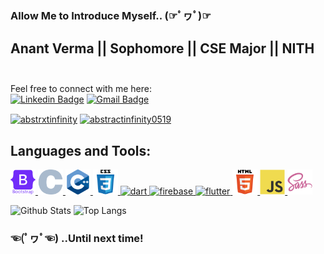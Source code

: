 ### Allow Me to Introduce Myself..  (☞ﾟヮﾟ)☞

## Anant Verma || Sophomore || CSE Major || NITH <br> <br>
Feel free to connect with me here:
<br>
[![Linkedin Badge](https://img.shields.io/badge/-Anant-blue?style=flat-square&logo=Linkedin&logoColor=white&link=https://www.linkedin.com/in/abstrxtinfinity/)](https://www.linkedin.com/in/abstrxtinfinity/)
[![Gmail Badge](https://img.shields.io/badge/-anantverma2001@gmail.com-c14438?style=flat-square&logo=Gmail&logoColor=white&link=mailto:anantverma2001@gmail.com)](mailto:anantverma2001@gmail.com)
<p align="left">
<a href="https://twitter.com/abstrxtinfinity" target="blank"><img align="center" src="https://cdn.jsdelivr.net/npm/simple-icons@3.0.1/icons/twitter.svg" alt="abstrxtinfinity" height="30" width="40" /></a>
<a href="https://instagram.com/abstractinfinity0519" target="blank"><img align="center" src="https://cdn.jsdelivr.net/npm/simple-icons@3.0.1/icons/instagram.svg" alt="abstractinfinity0519" height="30" width="40" /></a>
</p>

## Languages and Tools:

<p align="left"> <a href="https://getbootstrap.com" target="_blank"> <img src="https://raw.githubusercontent.com/devicons/devicon/master/icons/bootstrap/bootstrap-plain-wordmark.svg" alt="bootstrap" width="40" height="40"/> </a> <a href="https://www.cprogramming.com/" target="_blank"> <img src="https://raw.githubusercontent.com/devicons/devicon/master/icons/c/c-original.svg" alt="c" width="40" height="40"/> </a> <a href="https://www.w3schools.com/cpp/" target="_blank"> <img src="https://raw.githubusercontent.com/devicons/devicon/master/icons/cplusplus/cplusplus-original.svg" alt="cplusplus" width="40" height="40"/> </a> <a href="https://www.w3schools.com/css/" target="_blank"> <img src="https://raw.githubusercontent.com/devicons/devicon/master/icons/css3/css3-original-wordmark.svg" alt="css3" width="40" height="40"/> </a> <a href="https://dart.dev" target="_blank"> <img src="https://www.vectorlogo.zone/logos/dartlang/dartlang-icon.svg" alt="dart" width="40" height="40"/> </a> <a href="https://firebase.google.com/" target="_blank"> <img src="https://www.vectorlogo.zone/logos/firebase/firebase-icon.svg" alt="firebase" width="40" height="40"/> </a> <a href="https://flutter.dev" target="_blank"> <img src="https://www.vectorlogo.zone/logos/flutterio/flutterio-icon.svg" alt="flutter" width="40" height="40"/> </a> <a href="https://www.w3.org/html/" target="_blank"> <img src="https://raw.githubusercontent.com/devicons/devicon/master/icons/html5/html5-original-wordmark.svg" alt="html5" width="40" height="40"/> </a> <a href="https://developer.mozilla.org/en-US/docs/Web/JavaScript" target="_blank"> <img src="https://raw.githubusercontent.com/devicons/devicon/master/icons/javascript/javascript-original.svg" alt="javascript" width="40" height="40"/> </a> <a href="https://sass-lang.com" target="_blank"> <img src="https://raw.githubusercontent.com/devicons/devicon/master/icons/sass/sass-original.svg" alt="sass" width="40" height="40"/> </a> </p>

![Github Stats](https://github-readme-stats.vercel.app/api?username=abstrxtinfinity&count_private=true&show_icons=true&include_all_commits=true)
![Top Langs](https://github-readme-stats.vercel.app/api/top-langs/?username=abstrxtinfinity&hide=TeX&layout=compact)

### ☜(ﾟヮﾟ☜) ..Until next time!
